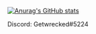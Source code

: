 [![Anurag's GitHub stats](https://github-readme-stats.vercel.app/api?username=MatzHilven&theme=dracula)](https://github.com/anuraghazra/github-readme-stats)

Discord: Getwrecked#5224
